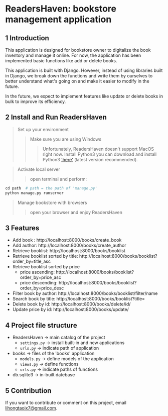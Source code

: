 # ReadersHaven: bookstore management application

## 1 Introduction

This application is designed for bookstore owner to digitalize the book inventory and manage it online. For now, the application has been implemented basic functions like add or delete books.
		
This application is built with Django. However, instead of using libraries built in Django, we break down the functions and write them by ourselves to better understand what's going on and make it easier to modify in the future.

In the future, we expect to implement features like update or delete books in bulk to improve its efficiency.

## 2 Install and Run ReadersHaven

>Set up your environment
>>Make sure you are using Windows
>>>Unfortunately, ReadersHaven doesn't support MacOS right now.
>>Install Python3
>>>you can download and install Python3 ['here'](https://www.python.org/downloads/) (latest version recommended).

>Activate local server
>>open terminal and perform:

``` nix
cd path  # path = the path of 'manage.py'
python manage.py runserver
```

>Manage bookstore with browsers
>>open your browser and enjoy ReadersHaven

## 3 Features

* Add book : http://localhost:8000/books/create_book	
* Add author: http://localhost:8000/books/create_author
* Retrieve booklist: http://localhost:8000/books/booklist
* Retrieve booklist sorted by title: http://localhost:8000/books/booklist?order_by=title_asc
* Retrieve booklist sorted by price
  * price ascending: http://localhost:8000/books/booklist?order_by=price_asc
  * price descending: http://localhost:8000/books/booklist?order_by=price_desc
* Filter book by author: http://localhost:8000/books/booklist/filter/name
* Search book by title: http://localhost:8000/books/booklist?title=
* Delete book by id: http://localhost:8000/books/delete/id/
* Update price by id: http://localhost:8000/books/update/

## 4 Project file structure

* ReadersHaven -> main catalog of the project
  * ```settings.py``` -> install built-in and new applications
  * ```urls.py``` -> indicate path of application
* books -> files of the 'books' application
  * ```models.py``` -> define models of the application
  * ```views.py``` -> define functions
  * ```urls.py``` -> indicate paths of functions
* db.sqlite3 -> in-built datebase

## 5 Contribution

If you want to contribute or comment on this project, email lihongtaoix7@gmail.com.
